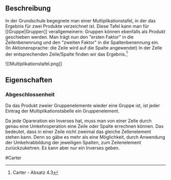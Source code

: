 ## Beschreibung
In der Grundschule begegnete man einer Multiplikationstafel, in der das Ergebnis für zwei Produkte verzeichnet ist.
Diese Tafel kann man für [[Gruppe|Gruppen]] verallgemeinern:
Gruppen können ebenfalls als Produkt geschieben werden. Man trägt nun den "ersten Faktor" in die Zeilenbenennung und den "zweiten Faktor" in die Spaltenbenennung ein. (In Aktionensprache: die Zeile wird auf die Spalte angewendet)
In der Zelle der entsprechenden Zeile/Spalte finden wir das Ergebnis.[^1]

![[Multiplikationstafel.png]]

## Eigenschaften
### Abgeschlossenheit
Da das Produkt zweier Gruppenelemente wieder eine Gruppe ist, ist jeder Eintrag der Multiplikationstabelle ein Gruppenelement.

Da jede Opareration ein Inverses hat, muss man von einer Zelle durch genau eine Umkehroperation eine Zeile oder Spalte errechnen können.
Das bedeutet, dass in einer Zeile nicht zweimal das gleiche Zellenelement stehen kann. Denn so gäbe es mehr als eine Möglichkeit, durch Anwendung der Umkehrabbildung der jeweiligen Spalten, zum Zeilenelement zurückzukehren. Es kann aber nur ein Inverses geben.



#Carter 

[^1]: Carter - Absatz 4.3